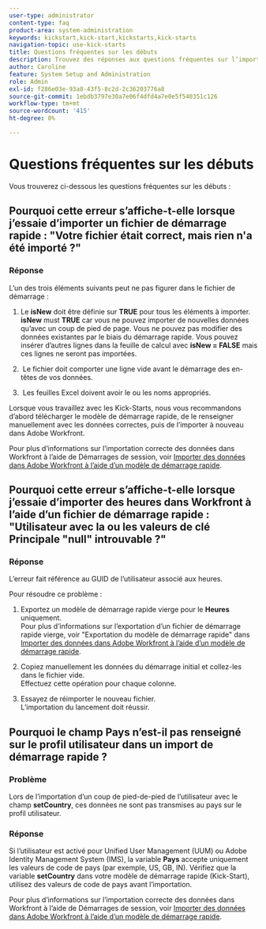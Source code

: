 ```yaml
---
user-type: administrator
content-type: faq
product-area: system-administration
keywords: kickstart,kick-start,kickstarts,kick-starts
navigation-topic: use-kick-starts
title: Questions fréquentes sur les débuts
description: Trouvez des réponses aux questions fréquentes sur l’importation et l’exportation de données Workfront à l’aide de Démarrages de session.
author: Caroline
feature: System Setup and Administration
role: Admin
exl-id: f286e03e-93a8-43f5-8c2d-2c36203776a8
source-git-commit: 1ebdb3797e30a7e06f4dfd4a7e0e5f540351c126
workflow-type: tm+mt
source-wordcount: '415'
ht-degree: 0%

---
```


# Questions fréquentes sur les débuts

Vous trouverez ci-dessous les questions fréquentes sur les débuts :

## Pourquoi cette erreur s’affiche-t-elle lorsque j’essaie d’importer un fichier de démarrage rapide : &quot;Votre fichier était correct, mais rien n&#39;a été importé ?&quot;

### Réponse

L’un des trois éléments suivants peut ne pas figurer dans le fichier de démarrage :

1. Le **isNew** doit être définie sur **TRUE** pour tous les éléments à importer. **isNew** must **TRUE** car vous ne pouvez importer de nouvelles données qu’avec un coup de pied de page. Vous ne pouvez pas modifier des données existantes par le biais du démarrage rapide. Vous pouvez insérer d’autres lignes dans la feuille de calcul avec **isNew = FALSE** mais ces lignes ne seront pas importées.

1. &#x200B; Le fichier doit comporter une ligne vide avant le démarrage des en-têtes de vos données.
1. &#x200B; Les feuilles Excel doivent avoir le ou les noms appropriés.

Lorsque vous travaillez avec les Kick-Starts, nous vous recommandons d’abord télécharger le modèle de démarrage rapide, de le renseigner manuellement avec les données correctes, puis de l’importer à nouveau dans Adobe Workfront.

Pour plus d’informations sur l’importation correcte des données dans Workfront à l’aide de Démarrages de session, voir [Importer des données dans Adobe Workfront à l’aide d’un modèle de démarrage rapide](../../../administration-and-setup/manage-workfront/using-kick-starts/import-data-via-kickstarts.md).

## Pourquoi cette erreur s’affiche-t-elle lorsque j’essaie d’importer des heures dans Workfront à l’aide d’un fichier de démarrage rapide : &quot;Utilisateur avec la ou les valeurs de clé Principale &quot;null&quot; introuvable ?&quot;

### Réponse

L’erreur fait référence au GUID de l’utilisateur associé aux heures.

Pour résoudre ce problème :

1. Exportez un modèle de démarrage rapide vierge pour le **Heures** uniquement.\
   Pour plus d’informations sur l’exportation d’un fichier de démarrage rapide vierge, voir &quot;Exportation du modèle de démarrage rapide&quot; dans  [Importer des données dans Adobe Workfront à l’aide d’un modèle de démarrage rapide](../../../administration-and-setup/manage-workfront/using-kick-starts/import-data-via-kickstarts.md).

1. Copiez manuellement les données du démarrage initial et collez-les dans le fichier vide.\
   Effectuez cette opération pour chaque colonne.
1. Essayez de réimporter le nouveau fichier.\
   L’importation du lancement doit réussir.

## Pourquoi le champ Pays n’est-il pas renseigné sur le profil utilisateur dans un import de démarrage rapide ?

### Problème

Lors de l’importation d’un coup de pied-de-pied de l’utilisateur avec le champ **setCountry**, ces données ne sont pas transmises au pays sur le profil utilisateur.

### Réponse

Si l’utilisateur est activé pour Unified User Management (UUM) ou Adobe Identity Management System (IMS), la variable **Pays** accepte uniquement les valeurs de code de pays (par exemple, US, GB, IN). Vérifiez que la variable **setCountry** dans votre modèle de démarrage rapide (Kick-Start), utilisez des valeurs de code de pays avant l’importation.

Pour plus d’informations sur l’importation correcte des données dans Workfront à l’aide de Démarrages de session, voir [Importer des données dans Adobe Workfront à l’aide d’un modèle de démarrage rapide](/help/quicksilver/administration-and-setup/manage-workfront/using-kick-starts/import-data-via-kickstarts.md).
